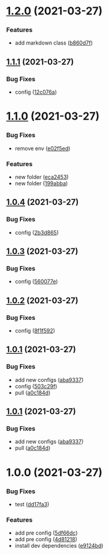 # [1.2.0](https://github.com/IgorDePaula/phprelease/compare/v1.1.1...v1.2.0) (2021-03-27)


### Features

* add markdown class ([b860d7f](https://github.com/IgorDePaula/phprelease/commit/b860d7ffe114d21c6bbec420ae240614b6bb5fff))

## [1.1.1](https://github.com/IgorDePaula/phprelease/compare/v1.1.0...v1.1.1) (2021-03-27)


### Bug Fixes

* config ([12c076a](https://github.com/IgorDePaula/phprelease/commit/12c076a62f929b927441f737d01387a469d6b9ba))

# [1.1.0](https://github.com/IgorDePaula/phprelease/compare/v1.0.4...v1.1.0) (2021-03-27)


### Bug Fixes

* remove env ([e02f5ed](https://github.com/IgorDePaula/phprelease/commit/e02f5ede22086c4bcb162515223c6c51f99083b9))


### Features

* new folder ([eca2453](https://github.com/IgorDePaula/phprelease/commit/eca245303fe4e5a78e2ac22a83a2759c0653412a))
* new folder ([199abba](https://github.com/IgorDePaula/phprelease/commit/199abba702dec4bae07793520bf63812be438aa5))

## [1.0.4](https://github.com/IgorDePaula/phprelease/compare/v1.0.3...v1.0.4) (2021-03-27)


### Bug Fixes

* config ([2b3d865](https://github.com/IgorDePaula/phprelease/commit/2b3d86516287a1229b97730d2dcc5f2bbe0b2df3))

## [1.0.3](https://github.com/IgorDePaula/phprelease/compare/v1.0.2...v1.0.3) (2021-03-27)


### Bug Fixes

* config ([560077e](https://github.com/IgorDePaula/phprelease/commit/560077ee32b2a47cc01604377e9ecc9abba3c7ff))

## [1.0.2](https://github.com/IgorDePaula/phprelease/compare/v1.0.1...v1.0.2) (2021-03-27)


### Bug Fixes

* config ([8f1f592](https://github.com/IgorDePaula/phprelease/commit/8f1f592fac69d8feb0c65b6e53ab7eaac1b323e4))

## [1.0.1](https://github.com/IgorDePaula/phprelease/compare/v1.0.0...v1.0.1) (2021-03-27)


### Bug Fixes

* add new configs ([aba9337](https://github.com/IgorDePaula/phprelease/commit/aba9337b967986bb235f058735944da3d931731d))
* config ([503c29f](https://github.com/IgorDePaula/phprelease/commit/503c29f62a269512acc0930f08c2768adc9a7e0d))
* pull ([a0c184d](https://github.com/IgorDePaula/phprelease/commit/a0c184d307932f3fb6f453347fbbb6a63badfefc))

## [1.0.1](https://github.com/IgorDePaula/phprelease/compare/v1.0.0...v1.0.1) (2021-03-27)


### Bug Fixes

* add new configs ([aba9337](https://github.com/IgorDePaula/phprelease/commit/aba9337b967986bb235f058735944da3d931731d))
* pull ([a0c184d](https://github.com/IgorDePaula/phprelease/commit/a0c184d307932f3fb6f453347fbbb6a63badfefc))

# 1.0.0 (2021-03-27)


### Bug Fixes

* test ([dd17fa3](https://github.com/IgorDePaula/phprelease/commit/dd17fa3e631a834b1c74678e663c901d226e4cce))


### Features

* add pre config ([5df66dc](https://github.com/IgorDePaula/phprelease/commit/5df66dc469c8f18bd75fba0fc9821f85ef5e956f))
* add pre config ([4d81218](https://github.com/IgorDePaula/phprelease/commit/4d81218ea87f493d2ec8502cc73ad0b85f12ef96))
* install dev dependencies ([e9124bd](https://github.com/IgorDePaula/phprelease/commit/e9124bda5836699d6d5549677f11320e0dee3713))
